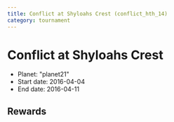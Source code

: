 ```yaml
---
title: Conflict at Shyloahs Crest (conflict_hth_14)
category: tournament
---
```

# Conflict at Shyloahs Crest

  * Planet: "planet21"
  * Start date: 2016-04-04
  * End date: 2016-04-11

## Rewards

